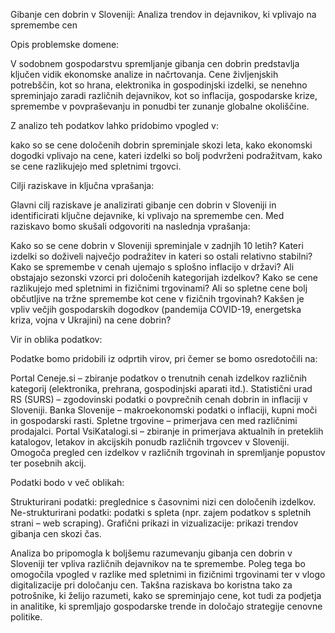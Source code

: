 Gibanje cen dobrin v Sloveniji: Analiza trendov in dejavnikov, ki vplivajo na spremembe cen

Opis problemske domene:

V sodobnem gospodarstvu spremljanje gibanja cen dobrin predstavlja ključen vidik ekonomske analize in načrtovanja. Cene življenjskih potrebščin, kot so hrana, elektronika in gospodinjski izdelki, se nenehno spreminjajo zaradi različnih dejavnikov, kot so inflacija, gospodarske krize, spremembe v povpraševanju in ponudbi ter zunanje globalne okoliščine.

Z analizo teh podatkov lahko pridobimo vpogled v:

kako so se cene določenih dobrin spreminjale skozi leta,
kako ekonomski dogodki vplivajo na cene,
kateri izdelki so bolj podvrženi podražitvam,
kako se cene razlikujejo med spletnimi trgovci.

Cilji raziskave in ključna vprašanja:

Glavni cilj raziskave je analizirati gibanje cen dobrin v Sloveniji in identificirati ključne dejavnike, ki vplivajo na spremembe cen. Med raziskavo bomo skušali odgovoriti na naslednja vprašanja:

Kako so se cene dobrin v Sloveniji spreminjale v zadnjih 10 letih?
Kateri izdelki so doživeli največjo podražitev in kateri so ostali relativno stabilni?
Kako se spremembe v cenah ujemajo s splošno inflacijo v državi?
Ali obstajajo sezonski vzorci pri določenih kategorijah izdelkov?
Kako se cene razlikujejo med spletnimi in fizičnimi trgovinami?
Ali so spletne cene bolj občutljive na tržne spremembe kot cene v fizičnih trgovinah?
Kakšen je vpliv večjih gospodarskih dogodkov (pandemija COVID-19, energetska kriza, vojna v Ukrajini) na cene dobrin?

Vir in oblika podatkov:

Podatke bomo pridobili iz odprtih virov, pri čemer se bomo osredotočili na:

Portal Ceneje.si – zbiranje podatkov o trenutnih cenah izdelkov različnih kategorij (elektronika, prehrana, gospodinjski aparati itd.).
Statistični urad RS (SURS) – zgodovinski podatki o povprečnih cenah dobrin in inflaciji v Sloveniji.
Banka Slovenije – makroekonomski podatki o inflaciji, kupni moči in gospodarski rasti.
Spletne trgovine – primerjava cen med različnimi prodajalci.
Portal VsiKatalogi.si – zbiranje in primerjava aktualnih in preteklih katalogov, letakov in akcijskih ponudb različnih trgovcev v Sloveniji. Omogoča pregled cen izdelkov v različnih trgovinah in spremljanje popustov ter posebnih akcij.

Podatki bodo v več oblikah:

Strukturirani podatki: preglednice s časovnimi nizi cen določenih izdelkov.
Ne-strukturirani podatki: podatki s spleta (npr. zajem podatkov s spletnih strani – web scraping).
Grafični prikazi in vizualizacije: prikazi trendov gibanja cen skozi čas.

Analiza bo pripomogla k boljšemu razumevanju gibanja cen dobrin v Sloveniji ter vpliva različnih dejavnikov na te spremembe. Poleg tega bo omogočila vpogled v razlike med spletnimi in fizičnimi trgovinami ter v vlogo digitalizacije pri določanju cen.
Takšna raziskava bo koristna tako za potrošnike, ki želijo razumeti, kako se spreminjajo cene, kot tudi za podjetja in analitike, ki spremljajo gospodarske trende in določajo strategije cenovne politike.
